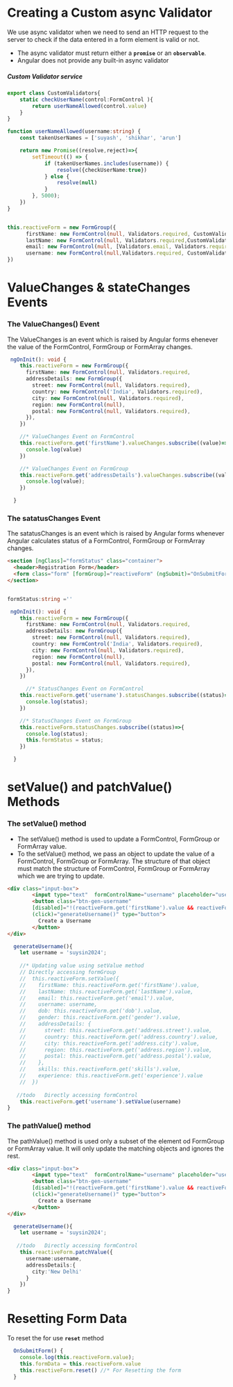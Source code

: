 # Creating a Custom async Validator

We use async validator when we need to send an HTTP request to the server to check if the data entered in a form element is valid or not.

- The async validator must return either a **`promise`** or an **`observable`**.
- Angular does not provide any built-in async validator

##### Custom Validator service

```ts
export class CustomValidators{
    static checkUserName(control:FormControl ){
        return userNameAllowed(control.value)
    }
}

function userNameAllowed(username:string) {
    const takenUserNames = ['suyash', 'shikhar', 'arun']

    return new Promise((resolve,reject)=>{
        setTimeout(() => {
            if (takenUserNames.includes(username)) {
                resolve({checkUserName:true})
            } else {
                resolve(null)
            }
        }, 5000);
    })
}
```

```ts

this.reactiveForm = new FormGroup({
      firstName: new FormControl(null, Validators.required, CustomValidators.noSpaceAllowed ), //* noSpaceAllowed is a custom validator
      lastName: new FormControl(null, Validators.required,CustomValidators.noSpaceAllowed),
      email: new FormControl(null, [Validators.email, Validators.required]), //* For multiple validators use []
      username: new FormControl(null,Validators.required, CustomValidators.checkUserName),
})
```

# ValueChanges & stateChanges Events

### The ValueChanges() Event
The ValueChanges is an event which is raised by Angular forms ehenever the value of the FormControl, FormGroup or FormArray changes.

```ts
 ngOnInit(): void {
    this.reactiveForm = new FormGroup({
      firstName: new FormControl(null, Validators.required, 
      addressDetails: new FormGroup({
        street: new FormControl(null, Validators.required),
        country: new FormControl('India', Validators.required),
        city: new FormControl(null, Validators.required),
        region: new FormControl(null),
        postal: new FormControl(null, Validators.required),
      }),
    })

    //* ValueChanges Event on FormControl
    this.reactiveForm.get('firstName').valueChanges.subscribe((value)=>{
      console.log(value)
    })

    //* ValueChanges Event on FormGroup
    this.reactiveForm.get('addressDetails').valueChanges.subscribe((value)=>{
      console.log(value);
    })

  }
```

### The satatusChanges Event
The satatusChanges is an event which is raised by Angular forms whenever Angular calculates status of a FormControl, FormGroup or FormArray changes.

```html
<section [ngClass]="formStatus" class="container">
  <header>Registration Form</header>
  <form class="form" [formGroup]="reactiveForm" (ngSubmit)="OnSubmitForm()"></form>
</section>
```

```ts

formStatus:string =''

 ngOnInit(): void {
    this.reactiveForm = new FormGroup({
      firstName: new FormControl(null, Validators.required, 
      addressDetails: new FormGroup({
        street: new FormControl(null, Validators.required),
        country: new FormControl('India', Validators.required),
        city: new FormControl(null, Validators.required),
        region: new FormControl(null),
        postal: new FormControl(null, Validators.required),
      }),
    })

      //* StatusChanges Event on FormControl
    this.reactiveForm.get('username').statusChanges.subscribe((status)=>{
      console.log(status);
    })

    //* StatusChanges Event on FormGroup
    this.reactiveForm.statusChanges.subscribe((status)=>{
      console.log(status);
      this.formStatus = status;
    })

  }
```

# setValue() and patchValue() Methods

### The setValue() method

- The setValue() method is used to update a FormControl, FormGroup or FormArray value.
- To the setValue() method, we pass an object to update the value of a FormControl, FormGroup or FormArray. The structure of that object must match the structure of FormControl, FormGroup or FormArray which we are trying to update.

```html
<div class="input-box">
        <input type="text"  formControlName="username" placeholder="username" />
        <button class="btn-gen-username" 
        [disabled]="!(reactiveForm.get('firstName').value && reactiveForm.get('lastName').value) && reactiveForm.get('dob').value " 
        (click)="generateUsername()" type="button">
          Create a Username
        </button>
</div>
```

```ts
  generateUsername(){
    let username = 'suysin2024';
   
    //* Updating value using setValue method 
    // Directly accessing formGroup
    //  this.reactiveForm.setValue({
    //    firstName: this.reactiveForm.get('firstName').value,
    //    lastName: this.reactiveForm.get('lastName').value,
    //    email: this.reactiveForm.get('email').value,
    //    username: username,
    //    dob: this.reactiveForm.get('dob').value,
    //    gender: this.reactiveForm.get('gender').value,
    //    addressDetails: {
    //      street: this.reactiveForm.get('address.street').value,
    //      country: this.reactiveForm.get('address.country').value,
    //      city: this.reactiveForm.get('address.city').value,
    //      region: this.reactiveForm.get('address.region').value,
    //      postal: this.reactiveForm.get('address.postal').value,
    //    },
    //    skills: this.reactiveForm.get('skills').value,
    //    experience: this.reactiveForm.get('experience').value
    //  }) 
   
   //todo   Directly accessing formControl
    this.reactiveForm.get('username').setValue(username)
}

```

### The pathValue() method
The pathValue() method is used only a subset of the element od FormGroup or FormArray value.
It will only update the matching objects and ignores the rest.

```html
<div class="input-box">
        <input type="text"  formControlName="username" placeholder="username" />
        <button class="btn-gen-username" 
        [disabled]="!(reactiveForm.get('firstName').value && reactiveForm.get('lastName').value) && reactiveForm.get('dob').value " 
        (click)="generateUsername()" type="button">
          Create a Username
        </button>
</div>
```

```ts
  generateUsername(){
    let username = 'suysin2024';
   
   //todo   Directly accessing formControl
    this.reactiveForm.patchValue({
      username:username,
      addressDetails:{
        city:'New Delhi'
      }
    })
}
```

# Resetting Form Data 

To reset the for use **`reset`** method

```ts
  OnSubmitForm() {
    console.log(this.reactiveForm.value);
    this.formData = this.reactiveForm.value    
    this.reactiveForm.reset() //* For Resetting the form
  }
```
